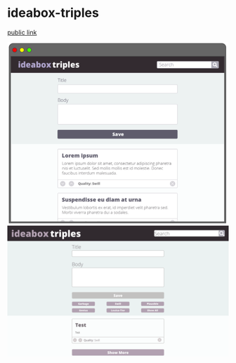 # ideabox-triples
[public link](https://hlhartley.github.io/ideabox-triples/)

![Finished Version](images/ideabox-triples-original.jpg)
![Finished Version](images/our-adapt.png)
